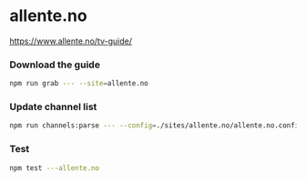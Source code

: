 # allente.no

https://www.allente.no/tv-guide/

### Download the guide

```sh
npm run grab --- --site=allente.no
```

### Update channel list

```sh
npm run channels:parse --- --config=./sites/allente.no/allente.no.config.js --output=./sites/allente.no/allente.no.channels.xml
```

### Test

```sh
npm test ---allente.no
```
